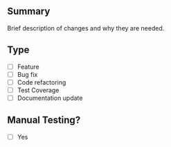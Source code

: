 ## Summary
Brief description of changes and why they are needed.

## Type
- [ ] Feature
- [ ] Bug fix
- [ ] Code refactoring
- [ ] Test Coverage
- [ ] Documentation update

## Manual Testing?
- [ ] Yes
